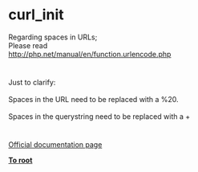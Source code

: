 # curl_init



Regarding spaces in URLs;<br>Please read<br>http://php.net/manual/en/function.urlencode.php  

#

Just to clarify:<br><br>Spaces in the URL need to be replaced with a %20.<br><br>Spaces in the querystring need to be replaced with a +  

#

[Official documentation page](https://www.php.net/manual/en/function.curl-init.php)

**[To root](/README.md)**